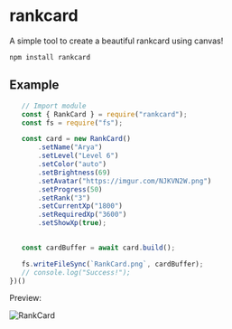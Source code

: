 # rankcard

A simple tool to create a beautiful rankcard using canvas!

```
npm install rankcard
```

## Example

 ```js
    // Import module
    const { RankCard } = require("rankcard");
    const fs = require("fs");

    const card = new RankCard()
        .setName("Arya")
        .setLevel("Level 6")
        .setColor("auto")
        .setBrightness(69)
        .setAvatar("https://imgur.com/NJKVN2W.png")
        .setProgress(50)
        .setRank("3")
        .setCurrentXp("1800")
        .setRequiredXp("3600")
        .setShowXp(true);
     

    const cardBuffer = await card.build();

    fs.writeFileSync(`RankCard.png`, cardBuffer);
    // console.log("Success!");
})()
 ```
 Preview: 
 
  ![RankCard](https://imgur.com/NJKVN2W.png)
